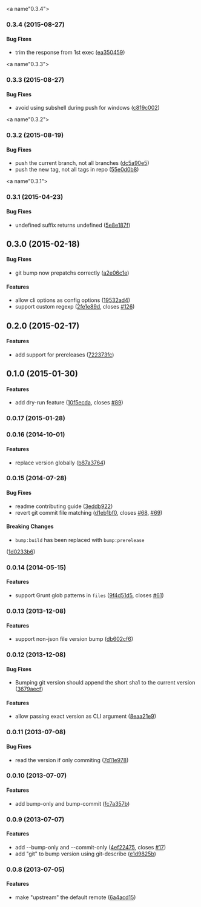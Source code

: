 <a name"0.3.4"></a>
### 0.3.4 (2015-08-27)


#### Bug Fixes

* trim the response from 1st exec ([ea350459](https://github.com/vojtajina/grunt-bump/commit/ea350459))


<a name"0.3.3"></a>
### 0.3.3 (2015-08-27)


#### Bug Fixes

* avoid using subshell during push for windows ([c819c002](https://github.com/vojtajina/grunt-bump/commit/c819c002))


<a name"0.3.2"></a>
### 0.3.2 (2015-08-19)


#### Bug Fixes

* push the current branch, not all branches ([dc5a90e5](https://github.com/vojtajina/grunt-bump/commit/dc5a90e5))
* push the new tag, not all tags in repo ([55e0d0b8](https://github.com/vojtajina/grunt-bump/commit/55e0d0b8))


<a name"0.3.1"></a>
### 0.3.1 (2015-04-23)


#### Bug Fixes

* undefined suffix returns undefined ([5e8e187f](https://github.com/vojtajina/grunt-bump/commit/5e8e187f))


<a name="0.3.0"></a>
## 0.3.0 (2015-02-18)


#### Bug Fixes

* git bump now prepatchs correctly ([a2e06c1e](http://github.com/vojtajina/grunt-bump/commit/a2e06c1e1ea1cede536a86cdee0c38154e6bf8a4))


#### Features

* allow cli options as config options ([19532ad4](http://github.com/vojtajina/grunt-bump/commit/19532ad40176c1d19d3ed0fe5ec81a67c0294f2f))
* support custom regexp ([2fe1e89d](http://github.com/vojtajina/grunt-bump/commit/2fe1e89d78e17e04c07a01139454e6cb5292107a), closes [#126](http://github.com/vojtajina/grunt-bump/issues/126))


<a name="0.2.0"></a>
## 0.2.0 (2015-02-17)


#### Features

* add support for prereleases ([722373fc](http://github.com/vojtajina/grunt-bump/commit/722373fc3b4f80526dd0663a7ab43026417fa30e))


<a name="0.1.0"></a>
## 0.1.0 (2015-01-30)


#### Features

* add dry-run feature ([10f5ecda](http://github.com/vojtajina/grunt-bump/commit/10f5ecdab375f6eb68e4d750be768f5f91208dea), closes [#89](http://github.com/vojtajina/grunt-bump/issues/89))


<a name="0.0.17"></a>
### 0.0.17 (2015-01-28)


<a name="0.0.16"></a>
### 0.0.16 (2014-10-01)


#### Features

* replace version globally ([b87a3764](https://github.com/vojtajina/grunt-bump/commit/b87a3764170cd39a3b638d5f760d0a5342db4c0e))


<a name="0.0.15"></a>
### 0.0.15 (2014-07-28)


#### Bug Fixes

* readme contributing guide ([3eddb922](https://github.com/vojtajina/grunt-bump/commit/3eddb9229d62c9bdcb4e307d3a977533fbddb80a))
* revert git commit file matching ([d1eb1bf0](https://github.com/vojtajina/grunt-bump/commit/d1eb1bf089e43b03c059ac84b21107159813b220), closes [#68](https://github.com/vojtajina/grunt-bump/issues/68), [#69](https://github.com/vojtajina/grunt-bump/issues/69))


#### Breaking Changes

* `bump:build` has been replaced with `bump:prerelease`

 ([1d0233b6](https://github.com/vojtajina/grunt-bump/commit/1d0233b66b569ff8af40d31d129f4144819aa153))


<a name="0.0.14"></a>
### 0.0.14 (2014-05-15)


#### Features

* support Grunt glob patterns in `files` ([9f4d51d5](https://github.com/vojtajina/grunt-bump/commit/9f4d51d5645c37b1140893666bd01bf552f73d5c), closes [#61](https://github.com/vojtajina/grunt-bump/issues/61))


<a name="0.0.13"></a>
### 0.0.13 (2013-12-08)


#### Features

* support non-json file version bump ([db602cf6](https://github.com/vojtajina/grunt-bump/commit/db602cf6cab601eccf5017c9c14a9ef54b692fd1))


<a name="0.0.12"></a>
### 0.0.12 (2013-12-08)


#### Bug Fixes

* Bumping git version should append the short sha1 to the current version ([3679aecf](https://github.com/vojtajina/grunt-bump/commit/3679aecf8c7e0f6550bef662e19584ca1bfff655))


#### Features

* allow passing exact version as CLI argument ([8eaa21e9](https://github.com/vojtajina/grunt-bump/commit/8eaa21e92591d75e7a85426944eec3c41675a3c8))


<a name="0.0.11"></a>
### 0.0.11 (2013-07-08)


#### Bug Fixes

* read the version if only commiting ([7d11e978](https://github.com/vojtajina/grunt-bump/commit/7d11e978dec1892b866768fb595ab91190794826))


<a name="0.0.10"></a>
### 0.0.10 (2013-07-07)


#### Features

* add bump-only and bump-commit ([fc7a357b](https://github.com/vojtajina/grunt-bump/commit/fc7a357b24289f81265f4a151d2ea89c39dae8fc))


<a name="0.0.9"></a>
### 0.0.9 (2013-07-07)


#### Features

* add --bump-only and --commit-only ([4ef22475](https://github.com/vojtajina/grunt-bump/commit/4ef22475313e0cfccff38ef03c49c6e0b2edfdf9), closes [#17](https://github.com/vojtajina/grunt-bump/issues/17))
* add "git" to bump version using git-describe ([e1d9825b](https://github.com/vojtajina/grunt-bump/commit/e1d9825b41f44db1247b9eaf65b8da49c7023e33))


<a name="0.0.8"></a>
### 0.0.8 (2013-07-05)


#### Features

* make "upstream" the default remote ([6a4acd15](https://github.com/vojtajina/grunt-bump/commit/6a4acd159ad7116c1a3ada038e669cab3f164277))
